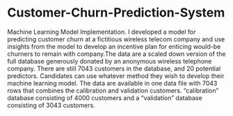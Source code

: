 # Customer-Churn-Prediction-System
Machine Learning Model Implementation.
I developed a model for predicting customer churn at a fictitious wireless telecom company and use insights from the model to develop an incentive plan for enticing would-be churners to remain with company.The data are a scaled down version of the full database generously donated by an anonymous wireless telephone company.
There are still 7043 customers in the database, and 20 potential predictors. Candidates can use whatever method they wish to develop their machine learning model.
The data are available in one data file with 7043 rows that combines the calibration and validation customers. “calibration” database consisting of 4000 customers and a “validation” database consisting of 3043 customers.
